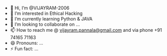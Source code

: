 - 👋 Hi, I’m @VIJAYRAM-2006
- 👀 I’m interested in Ethical Hacking
- 🌱 I’m currently learning Python & JAVA
- 💞️ I’m looking to collaborate on ...
- 📫 How to reach me @ vijayram.pannala@gmail.com and via phone +91 74165 71163
- 😄 Pronouns: ...
- ⚡ Fun fact: ...

<!---
VIJAYRAM-2006/VIJAYRAM-2006 is a ✨ special ✨ repository because its `README.md` (this file) appears on your GitHub profile.
You can click the Preview link to take a look at your changes.
--->
